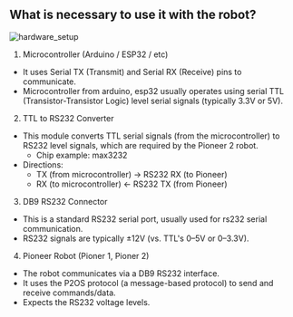 ## What is necessary to use it with the robot?

![hardware_setup](./docs/diagramas-test_setup-hardware.drawio.png)


1. Microcontroller (Arduino / ESP32 / etc)
- It uses Serial TX (Transmit) and Serial RX (Receive) pins to communicate.
- Microcontroller from arduino, esp32 usually operates using serial TTL (Transistor-Transistor Logic) level serial signals (typically 3.3V or 5V).

2. TTL to RS232 Converter
- This module converts TTL serial signals (from the microcontroller) to RS232 level signals, which are required by the Pioneer 2 robot.
    - Chip example: max3232
- Directions:
    - TX (from microcontroller) → RS232 RX (to Pioneer)
    - RX (to microcontroller) ← RS232 TX (from Pioneer)

3. DB9 RS232 Connector
- This is a standard RS232 serial port, usually used for rs232 serial communication.
- RS232 signals are typically ±12V (vs. TTL's 0–5V or 0–3.3V).

4. Pioneer Robot (Pioner 1, Pioner 2)
- The robot communicates via a DB9 RS232 interface.
- It uses the P2OS protocol (a message-based protocol) to send and receive commands/data.
- Expects the RS232 voltage levels.
